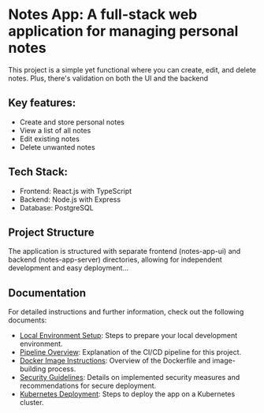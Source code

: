 # Notes App: A full-stack web application for managing personal notes

This project is a simple yet functional where you can create, edit, and delete notes. 
Plus, there's validation on both the UI and the backend


## Key features:
- Create and store personal notes
- View a list of all notes
- Edit existing notes
- Delete unwanted notes

## Tech Stack:
- Frontend: React.js with TypeScript
- Backend: Node.js with Express
- Database: PostgreSQL


## Project Structure
The application is structured with separate frontend (notes-app-ui) and backend (notes-app-server) directories,
 allowing for independent development and easy deployment...


 ## Documentation
For detailed instructions and further information, check out the following documents:
- [Local Environment Setup](docs/local_env.md): Steps to prepare your local development environment.
- [Pipeline Overview](docs/pipeline.md): Explanation of the CI/CD pipeline for this project.
- [Docker Image Instructions](docs/docker_image.md): Overview of the Dockerfile and image-building process.
- [Security Guidelines](docs/security_practices.md): Details on implemented security measures and recommendations for secure deployment.
- [Kubernetes Deployment](docs/kubernetes_deployment.md): Steps to deploy the app on a Kubernetes cluster.